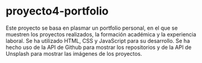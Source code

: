 # proyecto4-portfolio
Este proyecto se basa en plasmar un portfolio personal, en el que se muestren los proyectos realizados, la formación académica y la experiencia laboral. Se ha utilizado HTML, CSS y JavaScript para su desarrollo. Se ha hecho uso de la API de Github para mostrar los repositorios y de la API de Unsplash para mostrar las imágenes de los proyectos.
